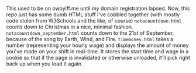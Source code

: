 This used to be on owoyiff.me until my domain registration lapsed.
Now, this repo just has some dumb HTML stuff I've cobbled together (with mostly code stolen from W3Schools and the like, of course)
`notacountdown.html` counts down to Christmas in a nice, minimal fashion.
`notacountdown_september.html` counts down to the 21st of September, because of the song by Earth, Wind, and Fire.
`timemoney.html` takes a number (representing your hourly wage) and displays the amount of money you've made on your shift in real-time. It stores the start time and wage in a cookie so that if the page is invalidated or otherwise unloaded, it'll pick right back up when you load it again.
